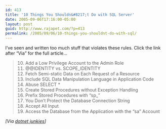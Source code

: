 ```yaml
---
id: 413
title: '10 Things You Shouldn&#8217;t Do with SQL Server'
date: 2005-09-06T17:16:00-05:00
layout: post
guid: http://www.rajapet.com/?p=413
permalink: /2005/09/06/10-things-you-shouldnt-do-with-sql/
---
```

I&#8217;ve seen and written too much stuff that violates these rules. Click the link after &#8220;Via&#8221; for the full article&#8230;

> 10. Add a Low Privilege Account to the Admin Role  
> 9. @@IDENTITY vs. SCOPE_IDENTITY  
> 8. Fetch Semi-static Data on Each Request of a Resource  
> 7. Include SQL Data Manipulation Language in Application Code  
> 6. Abuse SELECT *  
> 5. Create Stored Procedures without Exception Handling  
> 4. Prefix Stored Procedures with &#8220;sp_&#8221;  
> 3. You Don&#8217;t Protect the Database Connection String  
> 2. Accept All Input  
> 1. Access the Database from the Application with the &#8220;sa&#8221; Account

_[Via [dotnet junkies](http://www.dotnetjunkies.com/Article/86F0988E-FED4-414F-BA2E-D01D953C11BE.dcik)]_